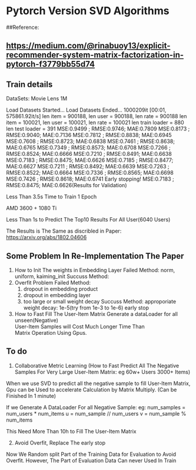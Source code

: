 # Pytorch Version SVD Algorithms

##Reference:
## https://medium.com/@rinabuoy13/explicit-recommender-system-matrix-factorization-in-pytorch-f3779bb55d74


## Train details

DataSets: Movie Lens 1M 

Load Datasets Started...
Load Datasets Ended...
1000209it [00:01, 575861.92it/s]
len item = 900188, len user = 900188, len rate = 900188
len item = 100021, len user = 100021, len rate = 100021
len train loader = 880 len test loader = 391
MSE:0.9499 ; RMSE:0.9746; MAE:0.7809
MSE:0.8173 ; RMSE:0.9040; MAE:0.7136
MSE:0.7812 ; RMSE:0.8838; MAE:0.6945
MSE:0.7608 ; RMSE:0.8723; MAE:0.6838
MSE:0.7461 ; RMSE:0.8638; MAE:0.6765
MSE:0.7349 ; RMSE:0.8573; MAE:0.6708
MSE:0.7266 ; RMSE:0.8524; MAE:0.6666
MSE:0.7210 ; RMSE:0.8491; MAE:0.6638
MSE:0.7183 ; RMSE:0.8475; MAE:0.6626
MSE:0.7185 ; RMSE:0.8477; MAE:0.6627
MSE:0.7211 ; RMSE:0.8492; MAE:0.6639
MSE:0.7263 ; RMSE:0.8522; MAE:0.6664
MSE:0.7336 ; RMSE:0.8565; MAE:0.6698
MSE:0.7426 ; RMSE:0.8618; MAE:0.6741
Early stopping!
MSE:0.7183 ; RMSE:0.8475; MAE:0.6626(Results for Validation) 

Less Than 3.5s Time to Train 1 Epoch

AMD 3600 + 1080 Ti

Less Than 1s to Predict The Top10 Results For All User(6040 Users)

The Results is The Same as discribled in Paper:
https://arxiv.org/abs/1802.04606

## Some Problem In Re-Implementation The Paper
1. How to Init The weights in Embedding Layer
	Failed Method: norm, uniform, kaiming_init
	Succuss Method:
2. Overfit Problem
	Failed Method:
	1. dropout in embedding product
	2. dropout in embedding layer
	3. too large or small weight decay
	Succuss Method:
	approporiate weight decay: 1e-5(try from 1e-3 to 1e-6)
	early stop
3. How to Fast Fill The User-Item Matrix
	Generate a dataLoader for all unseen(Negative) \
	User-Item Samples will Cost Much Longer Time Than \
	Matrix Operation Using Gpus.


## To do
1. Collaborative Metric Learning (How to Fast Predict All The Negative Samples For Very Large User-Item Matrix: eg 60w+ Users 3000+ Items)

When we use SVD to predict all the negative sample to fill User-Item Matrix,
Gpu can be Used to accelerate Calculation by Matrix Multiply. (Can be Finished In 1 minute)

If we Generate A DataLoader For all Negative Sample:
eg:
	num_samples = num_users * num_items
	u = num_sample // num_users
	v = num_sample %  num_items

This Need More Than 10h to Fill The User-Item Matrix

2. Avoid Overfit, Replace The early stop

Now We Random split Part of the Training Data for Evaluation to Avoid Overfit. However, 
The Part of Evaluation Data Can never Used In Train

